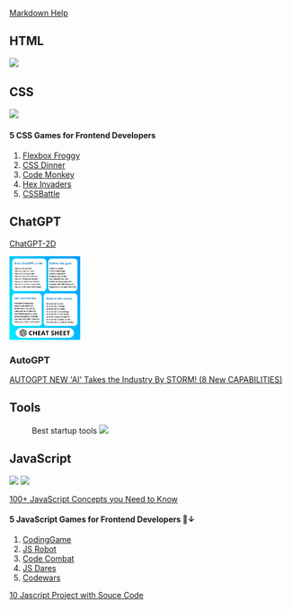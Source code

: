 [Markdown Help](https://docs.github.com/en/get-started/writing-on-github/getting-started-with-writing-and-formatting-on-github/)

## HTML
<div styles="display:flex">
<img src="https://pbs.twimg.com/media/FvRtUbBXoAkJtwr?format=jpg&name=large" width="25%">
</div>

## CSS
<img src="https://pbs.twimg.com/media/FvHSYQBWIAAzaSK?format=jpg&name=large" width="25%">

#### 5 CSS Games for Frontend Developers 
1. [Flexbox Froggy](flexboxfroggy.com)
2. [CSS Dinner](flukeout.github.io)
3. [Code Monkey](http://codemonkey.com)
4. [Hex Invaders](hexinvaders.com)
5. [CSSBattle](cssbattle.dev)



## ChatGPT
[ChatGPT-2D](https://superusapp.com/chatgpt2d/)

<img src="Images/ChatGPTCheetSheet.jpg" width="25%"> 

### AutoGPT
[AUTOGPT NEW 'AI' Takes the Industry By STORM! (8 New CAPABILITIES)](https://www.youtube.com/watch?v=F9UyTIeaT4o)
  



## Tools
<figure>
  <figcatpion>Best startup tools</figcaption>
  <img src="https://pbs.twimg.com/media/FuxCbrfaAAABYHj?format=png&name=medium" width="25%">
  </figure>


## JavaScript
<div styles="display:flex">
<img src="https://pbs.twimg.com/media/FvMo8CiXoAIlaMF?format=jpg&name=medium" width="25%">
<img src="https://pbs.twimg.com/media/FvHFwYkWYAID750?format=jpg&name=4096x4096" width="25%">
</div>

[100+ JavaScript Concepts you Need to Know](https://morioh.com/p/21205148f52f)
#### 5 JavaScript Games for Frontend Developers 🧵↓
1. [CodingGame](codingame.com)
2. [JS Robot](https://lab.reaal.me/jsrobot/)
3. [Code Combat](codecombat.com)
4. [JS Dares](jsdares.com)
5. [Codewars](codewars.com)

[10 Jascript Project with Souce Code](https://morioh.com/p/943dd72ae8d8?f=5c21fb01c16e2556b555ab32)


